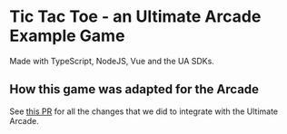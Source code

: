 # Tic Tac Toe - an Ultimate Arcade Example Game

Made with TypeScript, NodeJS, Vue and the UA SDKs.

## How this game was adapted for the Arcade

See [this PR](https://github.com/UltimateTournament/NodeJS-Example-TicTacToe/pull/2) for all the changes
that we did to integrate with the Ultimate Arcade.
